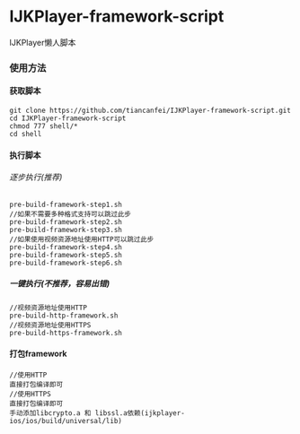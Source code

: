 # IJKPlayer-framework-script
IJKPlayer懒人脚本

### 使用方法

#### 获取脚本

```
git clone https://github.com/tiancanfei/IJKPlayer-framework-script.git
cd IJKPlayer-framework-script
chmod 777 shell/*
cd shell
```
#### 执行脚本
###### 逐步执行(推荐)
```
pre-build-framework-step1.sh
//如果不需要多种格式支持可以跳过此步
pre-build-framework-step2.sh
pre-build-framework-step3.sh
//如果使用视频资源地址使用HTTP可以跳过此步
pre-build-framework-step4.sh
pre-build-framework-step5.sh
pre-build-framework-step6.sh
```

##### 一键执行(不推荐，容易出错)
```
//视频资源地址使用HTTP
pre-build-http-framework.sh
//视频资源地址使用HTTPS
pre-build-https-framework.sh
```

#### 打包framework
```
//使用HTTP
直接打包编译即可
//使用HTTPS
直接打包编译即可
手动添加libcrypto.a 和 libssl.a依赖(ijkplayer-ios/ios/build/universal/lib)
```

